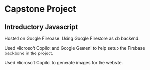 # Capstone Project
## Introductory Javascript

Hosted on Google Firebase. Using Google Firestore as db backend.

Used Microsoft Copilot and Google Gemeni to help setup the Firebase backbone in the project.

Used Microsoft Copilot to generate images for the website.